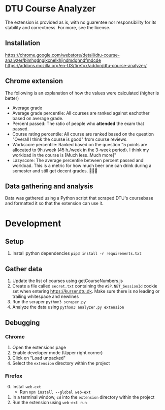 # DTU Course Analyzer
The extension is provided as is, with no guarentee nor responsibility for its stability and correctness. For more, see the license.


## Installation
https://chrome.google.com/webstore/detail/dtu-course-analyzer/bimhgdngikcnelkhjindmdghndfmdcde
https://addons.mozilla.org/en-US/firefox/addon/dtu-course-analyzer/

## Chrome extension
The following is an explanation of how the values were calculated (higher is better)
  * Average grade
  * Average grade percentile: All courses are ranked against eachother based on average grade. 
  * Percent passed: The ratio of people who **attended** the exam that passed.
  * Course rating percentile: All course are ranked based on the question "Overall I think the course is good" from course reviews. 
  * Workscore percentile: Ranked based on the question "5 points are allocated to 9h./week (45 h./week in the 3-week period). I think my workload in the course is [Much less..Much more]"
  * Lazyscore: The average percentile between percent passed and workload. This is a metric for how much beer one can drink during a semester and still get decent grades. 🍺🍺🍺

## Data gathering and analysis
Data was gathered using a Python script that scraped DTU's coursebase and formatted it so that the extension can use it.

# Development
## Setup
 1. Install python dependencies `pip3 install -r requirements.txt`

## Gather data
 1. Update the list of courses using getCourseNumbers.js
 2. Create a file called `secret.txt` containing the `ASP.NET_SessionId` cookie set when entering https://kurser.dtu.dk. Make sure there is no leading or trailing whitespace and newlines
 3. Run the scraper `python3 scraper.py`
 4. Analyze the data using `python3 analyzer.py extension`
 
## Debugging
### Chrome
 1. Open the extensions page
 2. Enable developer mode (Upper right corner)
 3. Click on "Load unpacked"
 4. Select the `extension` directory  within the project
### Firefox
 0. Install `web-ext`
     - Run `npm install --global web-ext`
 1. In a terminal window, `cd` into the `extension` directory within the project
 2. Run the extension using `web-ext run`

